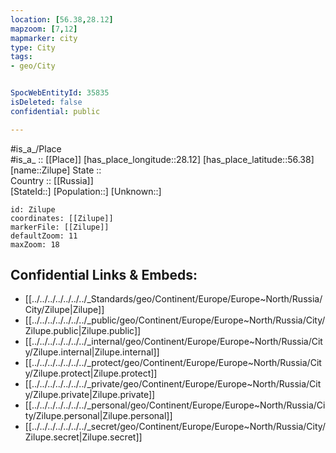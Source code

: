 ```yaml
---
location: [56.38,28.12] 
mapzoom: [7,12] 
mapmarker: city 
type: City
tags:
- geo/City


SpocWebEntityId: 35835
isDeleted: false
confidential: public

---
```

#is_a_/Place  
#is_a_ :: [[Place]] 
[has_place_longitude::28.12] 
[has_place_latitude::56.38] 
[name::Zilupe] 
State ::  
Country :: [[Russia]]  
[StateId::] 
[Population::] 
[Unknown::] 


```leaflet
id: Zilupe
coordinates: [[Zilupe]] 
markerFile: [[Zilupe]] 
defaultZoom: 11 
maxZoom: 18
```


## Confidential Links & Embeds: 
- [[../../../../../../../_Standards/geo/Continent/Europe/Europe~North/Russia/City/Zilupe|Zilupe]] 
- [[../../../../../../../_public/geo/Continent/Europe/Europe~North/Russia/City/Zilupe.public|Zilupe.public]] 
- [[../../../../../../../_internal/geo/Continent/Europe/Europe~North/Russia/City/Zilupe.internal|Zilupe.internal]] 
- [[../../../../../../../_protect/geo/Continent/Europe/Europe~North/Russia/City/Zilupe.protect|Zilupe.protect]] 
- [[../../../../../../../_private/geo/Continent/Europe/Europe~North/Russia/City/Zilupe.private|Zilupe.private]] 
- [[../../../../../../../_personal/geo/Continent/Europe/Europe~North/Russia/City/Zilupe.personal|Zilupe.personal]] 
- [[../../../../../../../_secret/geo/Continent/Europe/Europe~North/Russia/City/Zilupe.secret|Zilupe.secret]] 
